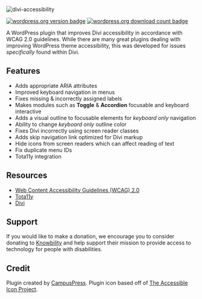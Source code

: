 ![divi-accessibility](https://cloud.githubusercontent.com/assets/6676674/26787287/72430f40-49d7-11e7-89ec-a5bf07eb0f97.png)

[![wordpress.org version badge](https://img.shields.io/wordpress/plugin/v/accessible-divi.svg)](https://wordpress.org/plugins/accessible-divi/) [![wordpress.org download count badge](https://img.shields.io/wordpress/plugin/dt/accessible-divi.svg)](https://wordpress.org/plugins/accessible-divi/)

A WordPress plugin that improves Divi accessibility in accordance with WCAG 2.0 guidelines. While there are many great plugins dealing with improving WordPress theme accessibility, this was developed for issues _specifically_ found within Divi.

## Features

+ Adds appropriate ARIA attributes
+ Improved keyboard navigation in menus
+ Fixes missing & incorrectly assigned labels
+ Makes modules such as __Toggle__ & __Accordion__ focusable and keyboard interactive
+ Adds a visual outline to focusable elements for _keyboard only_ navigation
+ Ability to change _keyboard only_ outline color
+ Fixes Divi incorrectly using screen reader classes
+ Adds skip navigation link optimized for Divi markup
+ Hide icons from screen readers which can affect reading of text
+ Fix duplicate menu IDs
+ Tota11y integration

## Resources

+ [Web Content Accessibility Guidelines (WCAG) 2.0](https://www.w3.org/TR/WCAG20/)
+ [Tota11y](https://khan.github.io/tota11y/)
+ [Divi](https://www.elegantthemes.com/gallery/divi/)

## Support

If you would like to make a donation, we encourage you to consider donating to [Knowbility](https://knowbility.org/) and help support their mission to provide access to technology for people with disabilities.

## Credit

Plugin created by [CampusPress](https://campuspress.com). Plugin icon based off of [The Accessible Icon Project](http://accessibleicon.org/).
